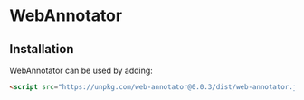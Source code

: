 # WebAnnotator

## Installation
WebAnnotator can be used by adding:
```html
<script src="https://unpkg.com/web-annotator@0.0.3/dist/web-annotator.js"></script>
```
